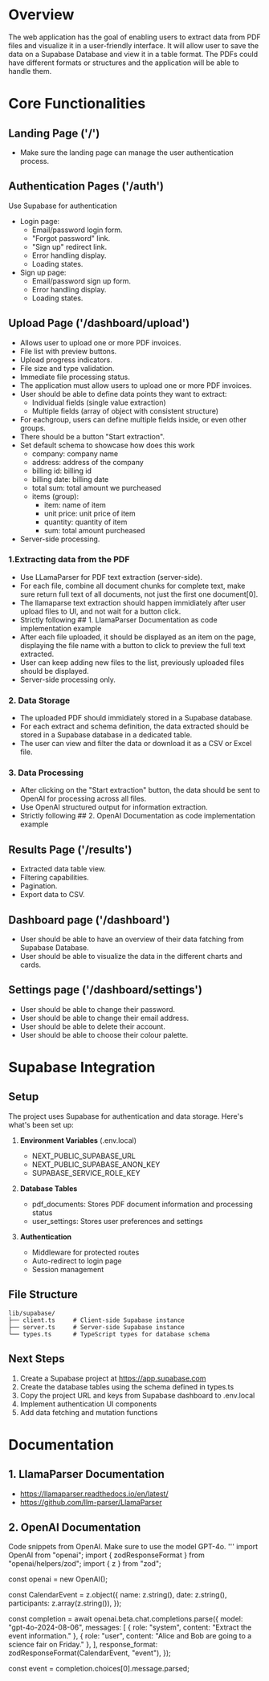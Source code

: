 # Overview
The web application has the goal of enabling users to extract data from PDF files and visualize it in a user-friendly interface. It will allow user to save the data on a Supabase Database and view it in a table format. The PDFs could have different formats or structures and the application will be able to handle them.

# Core Functionalities
## Landing Page ('/')
- Make sure the landing page can manage the user authentication process.

## Authentication Pages ('/auth')
Use Supabase for authentication
- Login page:
    - Email/password login form.
    - "Forgot password" link.
    - "Sign up" redirect link.
    - Error handling display.
    - Loading states.
- Sign up page:
    - Email/password sign up form.
    - Error handling display.
    - Loading states.

## Upload Page ('/dashboard/upload')
- Allows user to upload one or more PDF invoices.
- File list with preview buttons.
- Upload progress indicators.
- File size and type validation.
- Immediate file processing status.
- The application must allow users to upload one or more PDF invoices.
- User should be able to define data points they want to extract:
    - Individual fields (single value extraction)
    - Multiple fields (array of object with consistent structure)
- For eachgroup, users can define multiple fields inside, or even other groups.
- There should be a button "Start extraction".
- Set default schema to showcase how does this work
    - company: company name
    - address: address of the company
    - billing id: billing id
    - billing date: billing date
    - total sum: total amount we purcheased
    - items (group):
        - item: name of item
        - unit price: unit price of item
        - quantity: quantity of item
        - sum: total amount purcheased
- Server-side processing.

### 1.Extracting data from the PDF
- Use LLamaParser for PDF text extraction (server-side).
- For each file, combine all document chunks for complete text, make sure return full text of all documents, not just the first one document[0].
- The llamaparse text extraction should happen immidiately after user upload files to UI, and not wait for a button click.
- Strictly following ## 1. LlamaParser Documentation as code implementation example
- After each file uploaded, it should be displayed as an item on the page, displaying the file name with a button to click to preview the full text extracted.
- User can keep adding new files to the list, previously uploaded files should be displayed.
- Server-side processing only.

### 2. Data Storage
- The uploaded PDF should immidiately stored in a Supabase database.
- For each extract and schema definition, the data extracted should be stored in a Supabase database in a dedicated table.
- The user can view and filter the data or download it as a CSV or Excel file.

### 3. Data Processing
- After clicking on the "Start extraction" button, the data should be sent to OpenAI for processing across all files.
- Use OpenAI structured output for information extraction.
- Strictly following ## 2. OpenAI Documentation as code implementation example

## Results Page ('/results')
- Extracted data table view.
- Filtering capabilities.
- Pagination.
- Export data to CSV.

## Dashboard page ('/dashboard')
- User should be able to have an overview of their data fatching from Supabase Database.
- User should be able to visualize the data in the different charts and cards.

## Settings page ('/dashboard/settings')
- User should be able to change their password.
- User should be able to change their email address.
- User should be able to delete their account.
- User should be able to choose their colour palette.

# Supabase Integration

## Setup
The project uses Supabase for authentication and data storage. Here's what's been set up:

1. **Environment Variables** (.env.local)
   - NEXT_PUBLIC_SUPABASE_URL
   - NEXT_PUBLIC_SUPABASE_ANON_KEY
   - SUPABASE_SERVICE_ROLE_KEY

2. **Database Tables**
   - pdf_documents: Stores PDF document information and processing status
   - user_settings: Stores user preferences and settings

3. **Authentication**
   - Middleware for protected routes
   - Auto-redirect to login page
   - Session management

## File Structure
```
lib/supabase/
├── client.ts     # Client-side Supabase instance
├── server.ts     # Server-side Supabase instance
└── types.ts      # TypeScript types for database schema
```

## Next Steps
1. Create a Supabase project at https://app.supabase.com
2. Create the database tables using the schema defined in types.ts
3. Copy the project URL and keys from Supabase dashboard to .env.local
4. Implement authentication UI components
5. Add data fetching and mutation functions

# Documentation
## 1. LlamaParser Documentation
- https://llamaparser.readthedocs.io/en/latest/
- https://github.com/llm-parser/LlamaParser

## 2. OpenAI Documentation
Code snippets from OpenAI. Make sure to use the model GPT-4o.
'''
import OpenAI from "openai";
import { zodResponseFormat } from "openai/helpers/zod";
import { z } from "zod";

const openai = new OpenAI();

const CalendarEvent = z.object({
  name: z.string(),
  date: z.string(),
  participants: z.array(z.string()),
});

const completion = await openai.beta.chat.completions.parse({
  model: "gpt-4o-2024-08-06",
  messages: [
    { role: "system", content: "Extract the event information." },
    { role: "user", content: "Alice and Bob are going to a science fair on Friday." },
  ],
  response_format: zodResponseFormat(CalendarEvent, "event"),
});

const event = completion.choices[0].message.parsed;